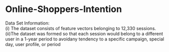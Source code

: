 # Online-Shoppers-Intention
Data Set Information:\
(i) The dataset consists of feature vectors belonging to 12,330 sessions.\
(ii)The dataset was formed so that each session would belong to a different user in a 1-year period to avoidany tendency to a specific campaign, special day, user profile, or period
